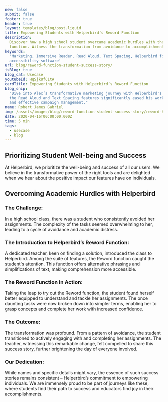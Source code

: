 ```yaml
---
new: false
submit: false
footer: true
header: true
layout: templates/blog/post.liquid
title: Empowering Students with Helperbird’s Reword Function
description:
  Discover how a high school student overcame academic hurdles with the help of Helperbird's Reword
  function. Witness the transformation from avoidance to accomplishment.
keywords:
  'Marketing, Immersive Reader, Read Aloud, Text Spacing, Helperbird for Chrome, productivity tools,
  accessibility software'
url: blog/reword-function-student-success-story/
isBlog: true
blog_cat: Usecase
youtubeId: HqSjk8fC1tA
cardTitle: Empowering Students with Helperbird’s Reword Function
blog_snip:
  "Dive into Alex’s transformative marketing journey with Helperbird's Immersive Reader. Learn how
  the Read Aloud and Text Spacing features significantly eased his workload, enabling more efficient
  and effective campaign management."
name: Robert James Gabriel
img: /assets/images/blog/reword-function-student-success-story/reword-helperbird.png
date: 2020-04-16T00:00:00.000Z
time: 5 min
tags:
  - usecase
  - blog
---
```


## Prioritizing Student Well-being and Success

At Helperbird, we prioritize the well-being and success of all our users. We believe in the
transformative power of the right tools and are delighted when we hear about the positive impact our
features have on individuals.

## Overcoming Academic Hurdles with Helperbird

### The Challenge:

In a high school class, there was a student who consistently avoided her assignments. The complexity
of the tasks seemed overwhelming to her, leading to a cycle of avoidance and academic distress.

### The Introduction to Helperbird’s Reword Function:

A dedicated teacher, keen on finding a solution, introduced the class to Helperbird. Among the suite
of features, the Reword function caught the student's attention. This function offers alternative
phrasings and simplifications of text, making comprehension more accessible.

### The Reword Function in Action:

Taking the leap to try out the Reword function, the student found herself better equipped to
understand and tackle her assignments. The once daunting tasks were now broken down into simpler
terms, enabling her to grasp concepts and complete her work with increased confidence.

### The Outcome:

The transformation was profound. From a pattern of avoidance, the student transitioned to actively
engaging with and completing her assignments. The teacher, witnessing this remarkable change, felt
compelled to share this success story, further brightening the day of everyone involved.

### Our Dedication:

While names and specific details might vary, the essence of such success stories remains consistent
– Helperbird’s commitment to empowering individuals. We are immensely proud to be part of journeys
like these, where students find their path to success and educators find joy in their
accomplishments.
